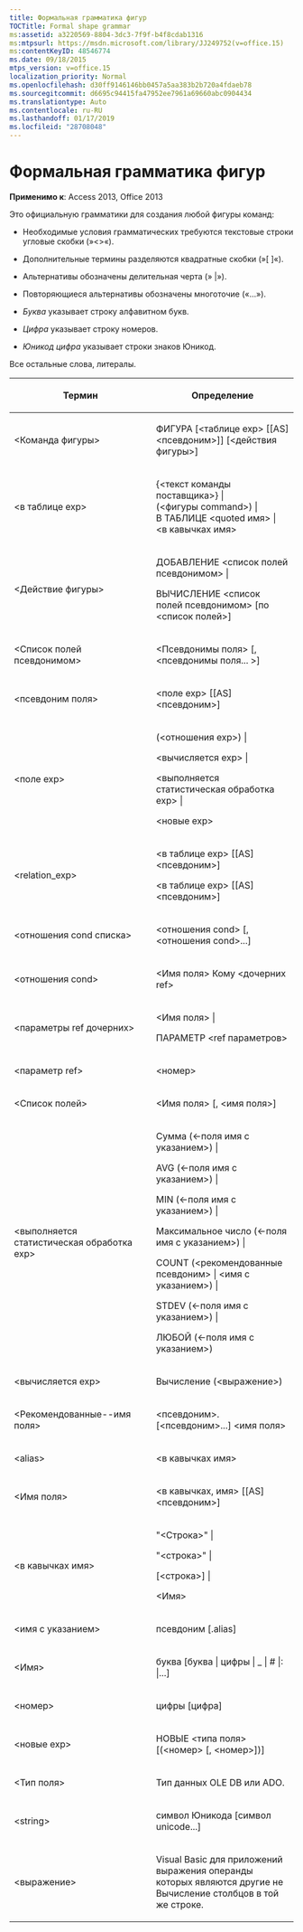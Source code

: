 ```yaml
---
title: Формальная грамматика фигур
TOCTitle: Formal shape grammar
ms:assetid: a3220569-8804-3dc3-7f9f-b4f8cdab1316
ms:mtpsurl: https://msdn.microsoft.com/library/JJ249752(v=office.15)
ms:contentKeyID: 48546774
ms.date: 09/18/2015
mtps_version: v=office.15
localization_priority: Normal
ms.openlocfilehash: d30ff9146146bb0457a5aa383b2b720a4fdaeb78
ms.sourcegitcommit: d6695c94415fa47952ee7961a69660abc0904434
ms.translationtype: Auto
ms.contentlocale: ru-RU
ms.lasthandoff: 01/17/2019
ms.locfileid: "28708048"
---
```

# <a name="formal-shape-grammar"></a>Формальная грамматика фигур

**Применимо к**: Access 2013, Office 2013

Это официальную грамматики для создания любой фигуры команд:

  - Необходимые условия грамматических требуются текстовые строки угловые скобки (»\<\>«).

  - Дополнительные термины разделяются квадратные скобки (»\[ \]«).

  - Альтернативы обозначены делительная черта (» |»).

  - Повторяющиеся альтернативы обозначены многоточие («...»).

  - *Буква* указывает строку алфавитном букв.

  - *Цифра* указывает строку номеров.

  - *Юникод цифра* указывает строки знаков Юникод.

Все остальные слова, литералы.

<table>
<colgroup>
<col style="width: 50%" />
<col style="width: 50%" />
</colgroup>
<thead>
<tr class="header">
<th><p>Термин</p></th>
<th><p>Определение</p></th>
</tr>
</thead>
<tbody>
<tr class="odd">
<td><p>&lt;Команда фигуры&gt;</p></td>
<td><p>ФИГУРА [&lt;таблице exp&gt; [[AS] &lt;псевдоним&gt;]] [&lt;действия фигуры&gt;]</p></td>
</tr>
<tr class="even">
<td><p>&lt;в таблице exp&gt;</p></td>
<td><p>{&lt;текст команды поставщика&gt;} |<br />
(&lt;фигуры command&gt;) |<br />
В ТАБЛИЦЕ &lt;quoted имя&gt; |<br />
&lt;в кавычках имя&gt;</p></td>
</tr>
<tr class="odd">
<td><p>&lt;Действие фигуры&gt;</p></td>
<td><p>ДОБАВЛЕНИЕ &lt;список полей псевдонимом&gt; |</p>
<p>ВЫЧИСЛЕНИЕ &lt;список полей псевдонимом&gt; [по &lt;список полей&gt;]</p></td>
</tr>
<tr class="even">
<td><p>&lt;Список полей псевдонимом&gt;</p></td>
<td><p>&lt;Псевдонимы поля&gt; [, &lt;псевдонимы поля... &gt;]</p></td>
</tr>
<tr class="odd">
<td><p>&lt;псевдоним поля&gt;</p></td>
<td><p>&lt;поле exp&gt; [[AS] &lt;псевдоним&gt;]</p></td>
</tr>
<tr class="even">
<td><p>&lt;поле exp&gt;</p></td>
<td><p>(&lt;отношения exp&gt;) |</p>
<p>&lt;вычисляется exp&gt; |</p>
<p>&lt;выполняется статистическая обработка exp&gt; |</p>
<p>&lt;новые exp&gt;</p></td>
</tr>
<tr class="odd">
<td><p>&lt;relation_exp&gt;</p></td>
<td><p>&lt;в таблице exp&gt; [[AS] &lt;псевдоним&gt;]</p>
<p>&lt;в таблице exp&gt; [[AS] &lt;псевдоним&gt;]</p></td>
</tr>
<tr class="even">
<td><p>&lt;отношения cond списка&gt;</p></td>
<td><p>&lt;отношения cond&gt; [, &lt;отношения cond&gt;...]</p></td>
</tr>
<tr class="odd">
<td><p>&lt;отношения cond&gt;</p></td>
<td><p>&lt;Имя поля&gt; Кому &lt;дочерних ref&gt;</p></td>
</tr>
<tr class="even">
<td><p>&lt;параметры ref дочерних&gt;</p></td>
<td><p>&lt;Имя поля&gt; |</p>
<p>ПАРАМЕТР &lt;ref параметров&gt;</p></td>
</tr>
<tr class="odd">
<td><p>&lt;параметр ref&gt;</p></td>
<td><p>&lt;номер&gt;</p></td>
</tr>
<tr class="even">
<td><p>&lt;Список полей&gt;</p></td>
<td><p>&lt;Имя поля&gt; [, &lt;имя поля&gt;]</p></td>
</tr>
<tr class="odd">
<td><p>&lt;выполняется статистическая обработка exp&gt;</p></td>
<td><p>Сумма (&lt;-поля имя с указанием&gt;) |</p>
<p>AVG (&lt;-поля имя с указанием&gt;) |</p>
<p>MIN (&lt;-поля имя с указанием&gt;) |</p>
<p>Максимальное число (&lt;-поля имя с указанием&gt;) |</p>
<p>COUNT (&lt;рекомендованные псевдоним&gt; | &lt;имя с указанием&gt;) |</p>
<p>STDEV (&lt;-поля имя с указанием&gt;) |</p>
<p>ЛЮБОЙ (&lt;-поля имя с указанием&gt;)</p></td>
</tr>
<tr class="even">
<td><p>&lt;вычисляется exp&gt;</p></td>
<td><p>Вычисление (&lt;выражение&gt;)</p></td>
</tr>
<tr class="odd">
<td><p>&lt;Рекомендованные--имя поля&gt;</p></td>
<td><p>&lt;псевдоним&gt;. [&lt;псевдоним&gt;...] &lt;имя поля&gt;</p></td>
</tr>
<tr class="even">
<td><p>&lt;alias&gt;</p></td>
<td><p>&lt;в кавычках имя&gt;</p></td>
</tr>
<tr class="odd">
<td><p>&lt;Имя поля&gt;</p></td>
<td><p>&lt;в кавычках, имя&gt; [[AS] &lt;псевдоним&gt;]</p></td>
</tr>
<tr class="even">
<td><p>&lt;в кавычках имя&gt;</p></td>
<td><p>&quot;&lt;Строка&gt;&quot; |</p>
<p>"&lt;строка&gt;" |</p>
<p>[&lt;строка&gt;] |</p>
<p>&lt;Имя&gt;</p></td>
</tr>
<tr class="odd">
<td><p>&lt;имя с указанием&gt;</p></td>
<td><p>псевдоним [.alias]</p></td>
</tr>
<tr class="even">
<td><p>&lt;Имя&gt;</p></td>
<td><p>буква [буква | цифры | _ | # |: |...]</p></td>
</tr>
<tr class="odd">
<td><p>&lt;номер&gt;</p></td>
<td><p>цифры [цифра]</p></td>
</tr>
<tr class="even">
<td><p>&lt;новые exp&gt;</p></td>
<td><p>НОВЫЕ &lt;типа поля&gt; [(&lt;номер&gt; [, &lt;номер&gt;])]</p></td>
</tr>
<tr class="odd">
<td><p>&lt;Тип поля&gt;</p></td>
<td><p>Тип данных OLE DB или ADO.</p></td>
</tr>
<tr class="even">
<td><p>&lt;string&gt;</p></td>
<td><p>символ Юникода [символ unicode...]</p></td>
</tr>
<tr class="odd">
<td><p>&lt;выражение&gt;</p></td>
<td><p>Visual Basic для приложений выражения операнды которых являются другие не Вычисление столбцов в той же строке.</p></td>
</tr>
</tbody>
</table>

